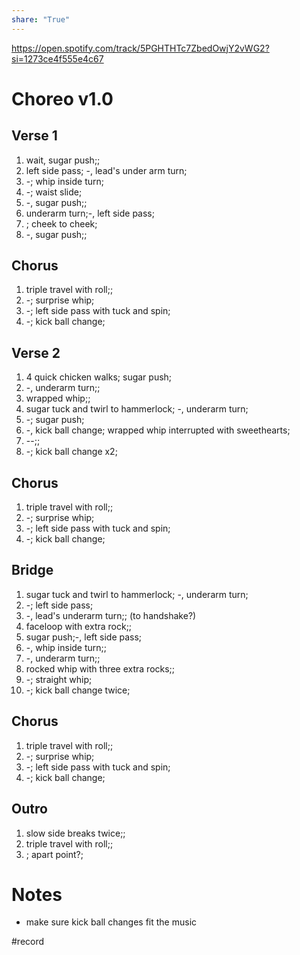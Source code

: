 ```yaml
---  
share: "True"  
---  
```

  
https://open.spotify.com/track/5PGHTHTc7ZbedOwjY2vWG2?si=1273ce4f555e4c67  
# Choreo v1.0  
## Verse 1  
1. wait, sugar push;;  
2. left side pass; -, lead's under arm turn;  
3. -; whip inside turn;  
4. -; waist slide;  
5. -, sugar push;;  
6. underarm turn;-, left side pass;  
7. ; cheek to cheek;  
8. -, sugar push;;  
## Chorus  
1. triple travel with roll;;  
2. -; surprise whip;  
3. -; left side pass with tuck and spin;  
4. -; kick ball change;  
## Verse 2  
1. 4 quick chicken walks; sugar push;  
2. -, underarm turn;;  
3. wrapped whip;;  
4. sugar tuck and twirl to hammerlock; -, underarm turn;  
5. -; sugar push;  
6. -, kick ball change; wrapped whip interrupted with sweethearts;  
7. --;;  
8. -; kick ball change x2;  
## Chorus  
1. triple travel with roll;;  
2. -; surprise whip;  
3. -; left side pass with tuck and spin;  
4. -; kick ball change;  
## Bridge  
1. sugar tuck and twirl to hammerlock; -, underarm turn;  
2. -; left side pass;  
3. -, lead's underarm turn;; (to handshake?)  
4. faceloop with extra rock;;  
5. sugar push;-, left side pass;  
6. -, whip inside turn;;  
7. -, underarm turn;;  
8. rocked whip with three extra rocks;;  
9. -; straight whip;  
10. -; kick ball change twice;  
## Chorus   
1. triple travel with roll;;  
2. -; surprise whip;  
3. -; left side pass with tuck and spin;  
4. -; kick ball change;  
## Outro  
1. slow side breaks twice;;  
2. triple travel with roll;;  
3. ; apart point?;  
  
# Notes  
- make sure kick ball changes fit the music  
  
#record   
